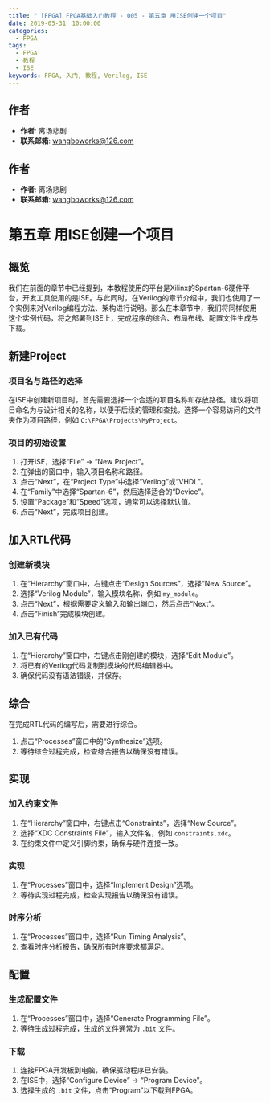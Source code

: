 ```yaml
---
title: " [FPGA] FPGA基础入门教程 - 005 - 第五章 用ISE创建一个项目"
date: 2019-05-31　10:00:00
categories:
  - FPGA
tags:
  - FPGA
  - 教程
  - ISE
keywords: FPGA, 入门, 教程, Verilog, ISE
---
```


## 作者
- **作者**: 离场悲剧
- **联系邮箱**: <a href="mailto:wangboworks@126.com">wangboworks@126.com</a>

## 作者
- **作者**: 离场悲剧
- **联系邮箱**: <a href="mailto:wangboworks@126.com">wangboworks@126.com</a>

# 第五章 用ISE创建一个项目

## 概览
我们在前面的章节中已经提到，本教程使用的平台是Xilinx的Spartan-6硬件平台，开发工具使用的是ISE。与此同时，在Verilog的章节介绍中，我们也使用了一个实例来对Verilog编程方法、架构进行说明。那么在本章节中，我们将同样使用这个实例代码，将之部署到ISE上，完成程序的综合、布局布线、配置文件生成与下载。

## 新建Project

### 项目名与路径的选择
在ISE中创建新项目时，首先需要选择一个合适的项目名称和存放路径。建议将项目命名为与设计相关的名称，以便于后续的管理和查找。选择一个容易访问的文件夹作为项目路径，例如 `C:\FPGA\Projects\MyProject`。

### 项目的初始设置
1. 打开ISE，选择“File” -> “New Project”。
2. 在弹出的窗口中，输入项目名称和路径。
3. 点击“Next”，在“Project Type”中选择“Verilog”或“VHDL”。
4. 在“Family”中选择“Spartan-6”，然后选择适合的“Device”。
5. 设置“Package”和“Speed”选项，通常可以选择默认值。
6. 点击“Next”，完成项目创建。

## 加入RTL代码

### 创建新模块
1. 在“Hierarchy”窗口中，右键点击“Design Sources”，选择“New Source”。
2. 选择“Verilog Module”，输入模块名称，例如 `my_module`。
3. 点击“Next”，根据需要定义输入和输出端口，然后点击“Next”。
4. 点击“Finish”完成模块创建。

### 加入已有代码
1. 在“Hierarchy”窗口中，右键点击刚创建的模块，选择“Edit Module”。
2. 将已有的Verilog代码复制到模块的代码编辑器中。
3. 确保代码没有语法错误，并保存。

## 综合
在完成RTL代码的编写后，需要进行综合。
1. 点击“Processes”窗口中的“Synthesize”选项。
2. 等待综合过程完成，检查综合报告以确保没有错误。

## 实现

### 加入约束文件
1. 在“Hierarchy”窗口中，右键点击“Constraints”，选择“New Source”。
2. 选择“XDC Constraints File”，输入文件名，例如 `constraints.xdc`。
3. 在约束文件中定义引脚约束，确保与硬件连接一致。

### 实现
1. 在“Processes”窗口中，选择“Implement Design”选项。
2. 等待实现过程完成，检查实现报告以确保没有错误。

### 时序分析
1. 在“Processes”窗口中，选择“Run Timing Analysis”。
2. 查看时序分析报告，确保所有时序要求都满足。

## 配置

### 生成配置文件
1. 在“Processes”窗口中，选择“Generate Programming File”。
2. 等待生成过程完成，生成的文件通常为 `.bit` 文件。

### 下载
1. 连接FPGA开发板到电脑，确保驱动程序已安装。
2. 在ISE中，选择“Configure Device” -> “Program Device”。
3. 选择生成的 `.bit` 文件，点击“Program”以下载到FPGA。

